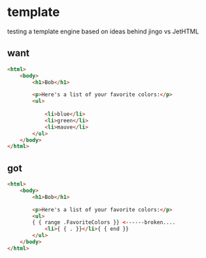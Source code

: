 # template

testing a template engine based on ideas behind jingo vs JetHTML


## want

```html
<html>
    <body>
        <h1>Bob</h1>

        <p>Here's a list of your favorite colors:</p>
        <ul>
        
            <li>blue</li>
            <li>green</li>
            <li>mauve</li>
        </ul>
    </body>
</html>
```


## got

```html
<html>
    <body>
        <h1>Bob</h1>

        <p>Here's a list of your favorite colors:</p>
        <ul>
        { { range .FavoriteColors }} <------broken....
            <li>{ { . }}</li>{ { end }}
        </ul>
    </body>
</html>

```